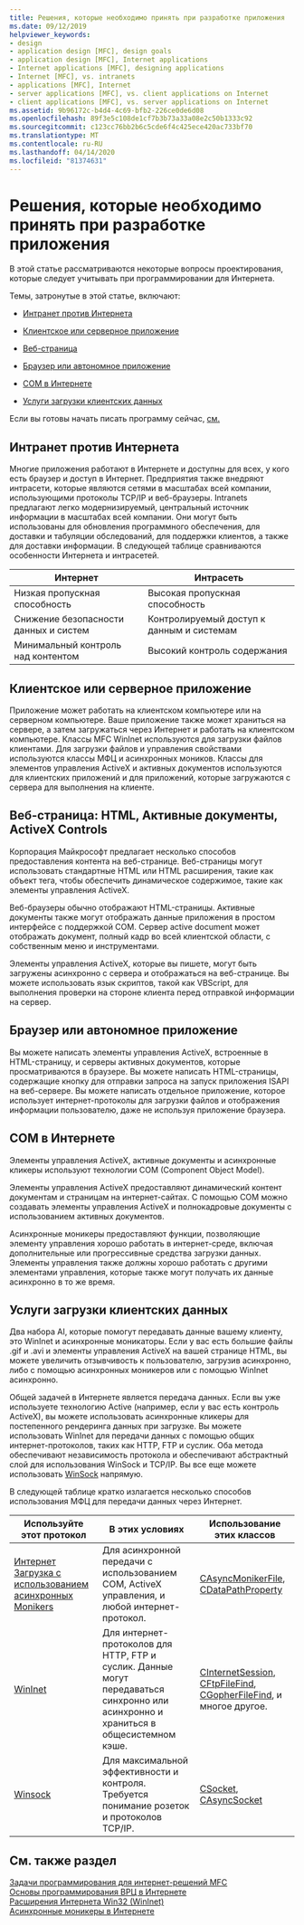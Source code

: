 ```yaml
---
title: Решения, которые необходимо принять при разработке приложения
ms.date: 09/12/2019
helpviewer_keywords:
- design
- application design [MFC], design goals
- application design [MFC], Internet applications
- Internet applications [MFC], designing applications
- Internet [MFC], vs. intranets
- applications [MFC], Internet
- server applications [MFC], vs. client applications on Internet
- client applications [MFC], vs. server applications on Internet
ms.assetid: 9b96172c-b4d4-4c69-bfb2-226ce0de6d08
ms.openlocfilehash: 89f3e5c108de1cf7b3b73a33a08e2c50b1333c92
ms.sourcegitcommit: c123cc76bb2b6c5cde6f4c425ece420ac733bf70
ms.translationtype: MT
ms.contentlocale: ru-RU
ms.lasthandoff: 04/14/2020
ms.locfileid: "81374631"
---
```

# <a name="application-design-choices"></a>Решения, которые необходимо принять при разработке приложения

В этой статье рассматриваются некоторые вопросы проектирования, которые следует учитывать при программировании для Интернета.

Темы, затронутые в этой статье, включают:

- [Интранет против Интернета](#_core_intranet_versus_internet)

- [Клиентское или серверное приложение](#_core_client_or_server_application)

- [Веб-страница](#_core_the_web_page)

- [Браузер или автономное приложение](#_core_browser_or_standalone)

- [COM в Интернете](#_core_com_on_the_internet)

- [Услуги загрузки клиентских данных](#_core_client_data_download_services)

Если вы готовы начать писать программу сейчас, [см.](../mfc/writing-mfc-applications.md)

## <a name="intranet-versus-internet"></a><a name="_core_intranet_versus_internet"></a>Интранет против Интернета

Многие приложения работают в Интернете и доступны для всех, у кого есть браузер и доступ в Интернет. Предприятия также внедряют интрасети, которые являются сетями в масштабах всей компании, использующими протоколы TCP/IP и веб-браузеры. Intranets предлагают легко модернизируемый, центральный источник информации в масштабах всей компании. Они могут быть использованы для обновления программного обеспечения, для доставки и табуляции обследований, для поддержки клиентов, а также для доставки информации. В следующей таблице сравниваются особенности Интернета и интрасетей.

|Интернет|Интрасеть|
|--------------|--------------|
|Низкая пропускная способность|Высокая пропускная способность|
|Снижение безопасности данных и систем|Контролируемый доступ к данным и системам|
|Минимальный контроль над контентом|Высокий контроль содержания|

## <a name="client-or-server-application"></a><a name="_core_client_or_server_application"></a>Клиентское или серверное приложение

Приложение может работать на клиентском компьютере или на серверном компьютере. Ваше приложение также может храниться на сервере, а затем загружаться через Интернет и работать на клиентском компьютере. Классы MFC WinInet используются для загрузки файлов клиентами. Для загрузки файлов и управления свойствами используются классы МФЦ и асинхронных моников. Классы для элементов управления ActiveX и активных документов используются для клиентских приложений и для приложений, которые загружаются с сервера для выполнения на клиенте.

## <a name="the-web-page-html-active-documents-activex-controls"></a><a name="_core_the_web_page"></a>Веб-страница: HTML, Активные документы, ActiveX Controls

Корпорация Майкрософт предлагает несколько способов предоставления контента на веб-странице. Веб-страницы могут использовать стандартные HTML или HTML расширения, такие как объект тега, чтобы обеспечить динамическое содержимое, такие как элементы управления ActiveX.

Веб-браузеры обычно отображают HTML-страницы. Активные документы также могут отображать данные приложения в простом интерфейсе с поддержкой COM. Сервер active document может отображать документ, полный кадр во всей клиентской области, с собственным меню и инструментами.

Элементы управления ActiveX, которые вы пишете, могут быть загружены асинхронно с сервера и отображаться на веб-странице. Вы можете использовать язык скриптов, такой как VBScript, для выполнения проверки на стороне клиента перед отправкой информации на сервер.

## <a name="browser-or-stand-alone-application"></a><a name="_core_browser_or_standalone"></a>Браузер или автономное приложение

Вы можете написать элементы управления ActiveX, встроенные в HTML-страницу, и серверы активных документов, которые просматриваются в браузере. Вы можете написать HTML-страницы, содержащие кнопку для отправки запроса на запуск приложения ISAPI на веб-сервере. Вы можете написать отдельное приложение, которое использует интернет-протоколы для загрузки файлов и отображения информации пользователю, даже не используя приложение браузера.

## <a name="com-on-the-internet"></a><a name="_core_com_on_the_internet"></a>COM в Интернете

Элементы управления ActiveX, активные документы и асинхронные кликеры используют технологии COM (Component Object Model).

Элементы управления ActiveX предоставляют динамический контент документам и страницам на интернет-сайтах. С помощью COM можно создавать элементы управления ActiveX и полнокадровые документы с использованием активных документов.

Асинхронные моникеры предоставляют функции, позволяющие элементу управления хорошо работать в интернет-среде, включая дополнительные или прогрессивные средства загрузки данных. Элементы управления также должны хорошо работать с другими элементами управления, которые также могут получать их данные асинхронно в то же время.

## <a name="client-data-download-services"></a><a name="_core_client_data_download_services"></a>Услуги загрузки клиентских данных

Два набора AI, которые помогут передавать данные вашему клиенту, это WinInet и асинхронные моникаторы. Если у вас есть большие файлы .gif и .avi и элементы управления ActiveX на вашей странице HTML, вы можете увеличить отзывчивость к пользователю, загрузив асинхронно, либо с помощью асинхронных моникеров или с помощью WinInet асинхронно.

Общей задачей в Интернете является передача данных. Если вы уже используете технологию Active (например, если у вас есть контроль ActiveX), вы можете использовать асинхронные кликеры для постепенного рендеринга данных при загрузке. Вы можете использовать WinInet для передачи данных с помощью общих интернет-протоколов, таких как HTTP, FTP и суслик. Оба метода обеспечивают независимость протокола и обеспечивают абстрактный слой для использования WinSock и TCP/IP. Вы все еще можете использовать [WinSock](../mfc/windows-sockets-in-mfc.md) напрямую.

В следующей таблице кратко излагается несколько способов использования МФЦ для передачи данных через Интернет.

|Используйте этот протокол|В этих условиях|Использование этих классов|
|-----------------------|----------------------------|-------------------------|
|[Интернет Загрузка с использованием асинхронных Monikers](../mfc/asynchronous-monikers-on-the-internet.md)|Для асинхронной передачи с использованием COM, ActiveX управления, и любой интернет-протокол.|[CAsyncMonikerFile](../mfc/reference/casyncmonikerfile-class.md), [CDataPathProperty](../mfc/reference/cdatapathproperty-class.md)|
|[WinInet](../mfc/win32-internet-extensions-wininet.md)|Для интернет-протоколов для HTTP, FTP и суслик. Данные могут передаваться синхронно или асинхронно и храниться в общесистемном кэше.|[CInternetSession](../mfc/reference/cinternetsession-class.md), [CFtpFileFind](../mfc/reference/cftpfilefind-class.md), [CGopherFileFind](../mfc/reference/cgopherfilefind-class.md), и многое другое.|
|[Winsock](../mfc/windows-sockets-in-mfc.md)|Для максимальной эффективности и контроля. Требуется понимание розеток и протоколов TCP/IP.|[CSocket](../mfc/reference/csocket-class.md), [CAsyncSocket](../mfc/reference/casyncsocket-class.md)|

## <a name="see-also"></a>См. также раздел

[Задачи программирования для интернет-решений MFC](../mfc/mfc-internet-programming-tasks.md)<br/>
[Основы программирования ВРЦ в Интернете](../mfc/mfc-internet-programming-basics.md)<br/>
[Расширения Интернета Win32 (WinInet)](../mfc/win32-internet-extensions-wininet.md)<br/>
[Асинхронные моникеры в Интернете](../mfc/asynchronous-monikers-on-the-internet.md)
